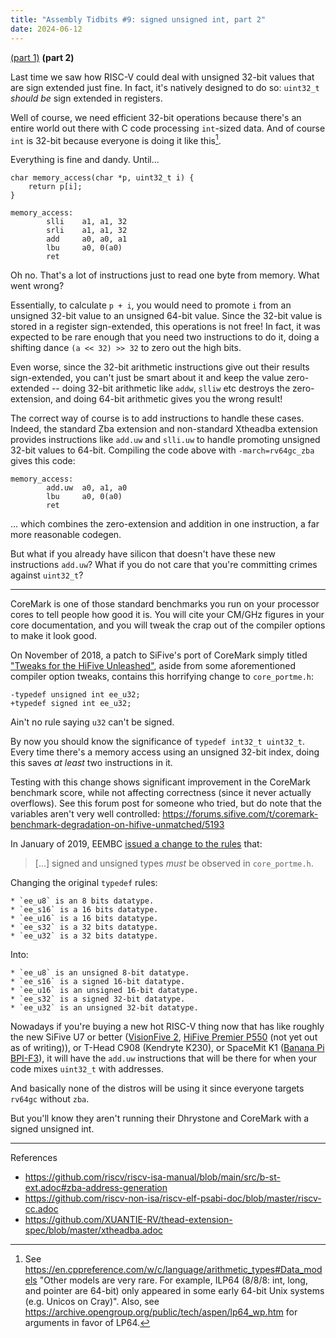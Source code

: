 ```yaml
---
title: "Assembly Tidbits #9: signed unsigned int, part 2"
date: 2024-06-12
---
```


[(part 1)](https://cohost.org/dram/post/6283552-assembly-tidbits-8) **(part 2)**

Last time we saw how RISC-V could deal with unsigned 32-bit values that are sign extended just fine. In fact, it's natively designed to do so: `uint32_t` *should be* sign extended in registers.

Well of course, we need efficient 32-bit operations because there's an entire world out there with C code processing `int`-sized data. And of course `int` is 32-bit because everyone is doing it like this[^1].

[^1]: See https://en.cppreference.com/w/c/language/arithmetic_types#Data_models "Other models are very rare. For example, ILP64 (8/8/8: int, long, and pointer are 64-bit) only appeared in some early 64-bit Unix systems (e.g. Unicos on Cray)". Also, see https://archive.opengroup.org/public/tech/aspen/lp64_wp.htm for arguments in favor of LP64.

Everything is fine and dandy. Until...

```
char memory_access(char *p, uint32_t i) {
    return p[i];
}
```

```
memory_access:
        slli    a1, a1, 32
        srli    a1, a1, 32
        add     a0, a0, a1
        lbu     a0, 0(a0)
        ret
```

Oh no. That's a lot of instructions just to read one byte from memory. What went wrong?

Essentially, to calculate `p + i`, you would need to promote `i` from an unsigned 32-bit value to an unsigned 64-bit value. Since the 32-bit value is stored in a register sign-extended, this operations is not free! In fact, it was expected to be rare enough that you need two instructions to do it, doing a shifting dance `(a << 32) >> 32` to zero out the high bits.

Even worse, since the 32-bit arithmetic instructions give out their results sign-extended, you can't just be smart about it and keep the value zero-extended -- doing 32-bit arithmetic like `addw`, `slliw` etc destroys the zero-extension, and doing 64-bit arithmetic gives you the wrong result!

The correct way of course is to add instructions to handle these cases. Indeed, the standard Zba extension and non-standard Xtheadba extension provides instructions like `add.uw` and `slli.uw` to handle promoting unsigned 32-bit values to 64-bit. Compiling the code above with `-march=rv64gc_zba` gives this code:

```
memory_access:
        add.uw  a0, a1, a0
        lbu     a0, 0(a0)
        ret
```

... which combines the zero-extension and addition in one instruction, a far more reasonable codegen.

But what if you already have silicon that doesn't have these new instructions `add.uw`? What if you do not care that you're committing crimes against `uint32_t`?

- - -

CoreMark is one of those standard benchmarks you run on your processor cores to tell people how good it is. You will cite your CM/GHz figures in your core documentation, and you will tweak the crap out of the compiler options to make it look good.

On November of 2018, a patch to SiFive's port of CoreMark simply titled ["Tweaks for the HiFive Unleashed"](https://github.com/sifive/benchmark-coremark/commit/287f632b3e1fa3d9ea87e03a30d33ed6c1184485), aside from some aforementioned compiler option tweaks, contains this horrifying change to `core_portme.h`:

```
-typedef unsigned int ee_u32;
+typedef signed int ee_u32;
```

Ain't no rule saying `u32` can't be signed.

By now you should know the significance of `typedef int32_t uint32_t`. Every time there's a memory access using an unsigned 32-bit index, doing this saves *at least* two instructions in it.

Testing with this change shows significant improvement in the CoreMark benchmark score, while not affecting correctness (since it never actually overflows). See this forum post for someone who tried, but do note that the variables aren't very well controlled: https://forums.sifive.com/t/coremark-benchmark-degradation-on-hifive-unmatched/5193

In January of 2019, EEMBC [issued a change to the rules](https://github.com/eembc/coremark/commit/7663f78002d0aa55ea6a047c1dc4e11d43fbeb4f) that:

> [...] signed and unsigned types *must* be observed in `core_portme.h`.

Changing the original `typedef` rules:

	* `ee_u8` is an 8 bits datatype.
	* `ee_s16` is a 16 bits datatype.
	* `ee_u16` is a 16 bits datatype.
	* `ee_s32` is a 32 bits datatype.
	* `ee_u32` is a 32 bits datatype.

Into:

	* `ee_u8` is an unsigned 8-bit datatype.
	* `ee_s16` is a signed 16-bit datatype.
	* `ee_u16` is an unsigned 16-bit datatype.
	* `ee_s32` is a signed 32-bit datatype.
	* `ee_u32` is an unsigned 32-bit datatype.

Nowadays if you're buying a new hot RISC-V thing now that has like roughly the new SiFive U7 or better ([VisionFive 2](https://www.starfivetech.com/en/site/boards), [HiFive Premier P550](https://www.sifive.com/boards/hifive-premier-p550) (not yet out as of writing)), or T-Head C908 (Kendryte K230), or SpaceMit K1 ([Banana Pi BPI-F3](https://wiki.banana-pi.org/Banana_Pi_BPI-F3)), it will have the `add.uw` instructions that will be there for when your code mixes `uint32_t` with addresses.

And basically none of the distros will be using it since everyone targets `rv64gc` without `zba`.

But you'll know they aren't running their Dhrystone and CoreMark with a signed unsigned int.

- - -

References

- <https://github.com/riscv/riscv-isa-manual/blob/main/src/b-st-ext.adoc#zba-address-generation>
- <https://github.com/riscv-non-isa/riscv-elf-psabi-doc/blob/master/riscv-cc.adoc>
- <https://github.com/XUANTIE-RV/thead-extension-spec/blob/master/xtheadba.adoc>
